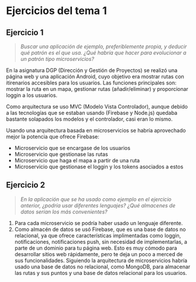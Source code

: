 # Ejercicios del tema 1 

## Ejercicio 1
> *Buscar una aplicación de ejemplo, preferiblemente propia, y deducir qué patrón es el que usa. ¿Qué habría que hacer para evolucionar a un patrón tipo microservicios?*

En la asignatura DGP (Dirección y Gestión de Proyectos) se realizó una página web y una aplicación Android, cuyo objetivo era mostrar rutas con itirenarios accesibles para los usuarios. Las funciones principales son: mostrar la ruta en un mapa, gestionar rutas (añadir/eliminar) y proporcionar loggin a los usuarios. 

Como arquitectura se uso MVC (Modelo Vista Controlador), aunque debido a las tecnologías que se estaban usando (Firebase y Node.js) quedaba bastante solapados los modelos y el controlador, casi eran lo mismo.

Usando una arquitectura basada en microservicios se habría aprovechado mejor la potencia que ofrece Firebase:
- Microservicio que se encargase de los usuarios 
- Microservicio que gestionase las rutas
- Microservicio que haga el mapa a partir de una ruta
- Microservicio que gestionase el loggin y los tokens asociados a estos


## Ejercicio 2
> *En la aplicación que se ha usado como ejemplo en el ejercicio anterior, ¿podría usar diferentes lenguajes? ¿Qué almacenes de datos serían los más convenientes?*

1. Para cada microservicio se podría haber usado un lenguaje diferente.
2. Como almacén de datos se usó Firebase, que es una base de datos no relacional, ya que ofrece características implimentadas como loggin, notificaciones, notificaciones push, sin necesidad de implementarlas, a parte de un dominio para tu página web. Esto es muy cómodo para desarrollar sitios web rápidamente, pero te deja un poco a merced de sus funcionalidades. Siguiendo la arquitectura de microservicios habría usado una base de datos no relacional, como MongoDB, para almacenar las rutas y sus puntos y una base de datos relacional para los usuarios.



